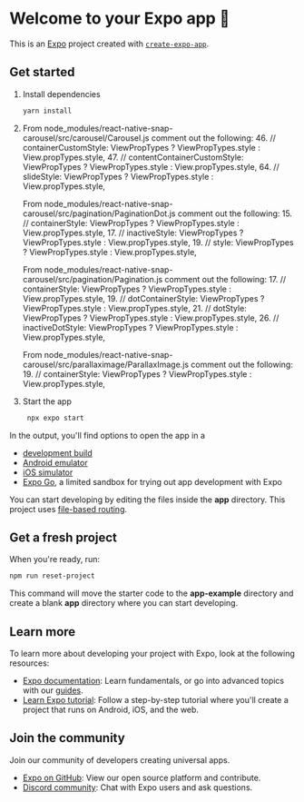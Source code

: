 # Welcome to your Expo app 👋

This is an [Expo](https://expo.dev) project created with [`create-expo-app`](https://www.npmjs.com/package/create-expo-app).

## Get started

1. Install dependencies

   ```bash
   yarn install
   ```

2. From node_modules/react-native-snap-carousel/src/carousel/Carousel.js comment out the following:
   46. // containerCustomStyle: ViewPropTypes ? ViewPropTypes.style : View.propTypes.style,
   47. // contentContainerCustomStyle: ViewPropTypes ? ViewPropTypes.style : View.propTypes.style,
   64. // slideStyle: ViewPropTypes ? ViewPropTypes.style : View.propTypes.style,

   From node_modules/react-native-snap-carousel/src/pagination/PaginationDot.js comment out the following:
   15. // containerStyle: ViewPropTypes ? ViewPropTypes.style : View.propTypes.style,
   17. // inactiveStyle: ViewPropTypes ? ViewPropTypes.style : View.propTypes.style,
   19. // style: ViewPropTypes ? ViewPropTypes.style : View.propTypes.style,

   From node_modules/react-native-snap-carousel/src/pagination/Pagination.js comment out the following:
   17. // containerStyle: ViewPropTypes ? ViewPropTypes.style : View.propTypes.style,
   19. // dotContainerStyle: ViewPropTypes ? ViewPropTypes.style : View.propTypes.style,
   21. // dotStyle: ViewPropTypes ? ViewPropTypes.style : View.propTypes.style,
   26. // inactiveDotStyle: ViewPropTypes ? ViewPropTypes.style : View.propTypes.style,

    From node_modules/react-native-snap-carousel/src/parallaximage/ParallaxImage.js comment out the following:
    19.  // containerStyle: ViewPropTypes ? ViewPropTypes.style : View.propTypes.style,


3. Start the app

   ```bash
    npx expo start
   ```

In the output, you'll find options to open the app in a

- [development build](https://docs.expo.dev/develop/development-builds/introduction/)
- [Android emulator](https://docs.expo.dev/workflow/android-studio-emulator/)
- [iOS simulator](https://docs.expo.dev/workflow/ios-simulator/)
- [Expo Go](https://expo.dev/go), a limited sandbox for trying out app development with Expo

You can start developing by editing the files inside the **app** directory. This project uses [file-based routing](https://docs.expo.dev/router/introduction).

## Get a fresh project

When you're ready, run:

```bash
npm run reset-project
```

This command will move the starter code to the **app-example** directory and create a blank **app** directory where you can start developing.

## Learn more

To learn more about developing your project with Expo, look at the following resources:

- [Expo documentation](https://docs.expo.dev/): Learn fundamentals, or go into advanced topics with our [guides](https://docs.expo.dev/guides).
- [Learn Expo tutorial](https://docs.expo.dev/tutorial/introduction/): Follow a step-by-step tutorial where you'll create a project that runs on Android, iOS, and the web.

## Join the community

Join our community of developers creating universal apps.

- [Expo on GitHub](https://github.com/expo/expo): View our open source platform and contribute.
- [Discord community](https://chat.expo.dev): Chat with Expo users and ask questions.
